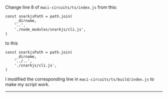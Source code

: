 Change line 8 of `maci-circuits/ts/index.js` from this:

```
const snarkjsPath = path.join(
    __dirname,
    '..',
    './node_modules/snarkjs/cli.js',
)
```

to this

```
const snarkjsPath = path.join(
    __dirname,
    '../..',
    './snarkjs/cli.js',
)
```

I modified the corresponding line in `maci-circuits/ts/build/index.js` to make my script work.

------

